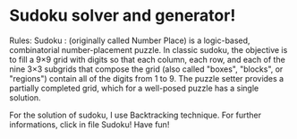 # Sudoku solver and generator!

Rules:
Sudoku : (originally called Number Place) is a logic-based, combinatorial
number-placement puzzle. In classic sudoku, the objective is to fill a 9×9 grid
with digits so that each column, each row, and each of the nine 3×3 subgrids that
compose the grid (also called "boxes", "blocks", or "regions") contain all of the
digits from 1 to 9. The puzzle setter provides a partially completed grid, which
for a well-posed puzzle has a single solution.

For the solution of sudoku, I use Backtracking technique.
For further informations, click in file Sudoku! Have fun! 